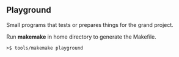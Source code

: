 ## Playground

Small programs that tests or prepares things for the grand project.

Run **makemake** in home directory to generate the Makefile.

```shell
>$ tools/makemake playground
```
